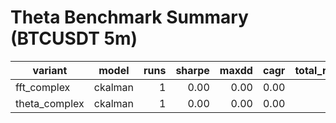 # Theta Benchmark Summary (BTCUSDT 5m)

| variant | model | runs | sharpe | maxdd | cagr | total_return | trades | fees |
|---|---|---:|---:|---:|---:|---:|---:|---:|
| fft_complex | ckalman | 1 | 0.00 | 0.00 | 0.00 | 0.00 | 2 | 2.24 |
| theta_complex | ckalman | 1 | 0.00 | 0.00 | 0.00 | 0.00 | 2 | 2.24 |

